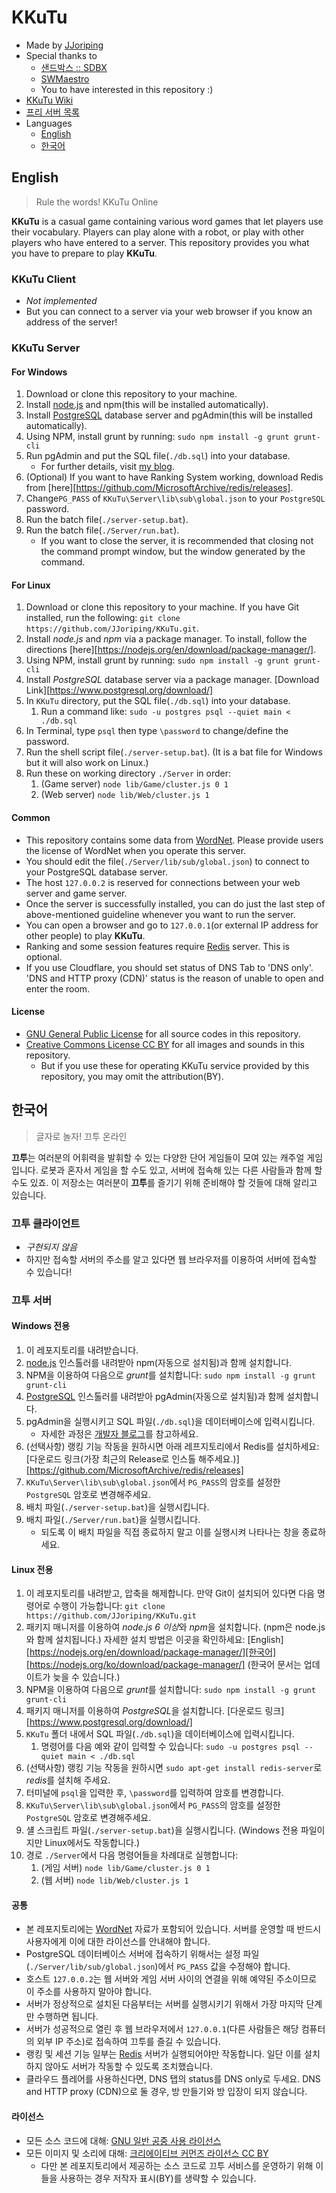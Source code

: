 # KKuTu
- Made by [JJoriping](http://blog.jjo.kr/)
- Special thanks to
	* [샌드박스 :: SDBX](http://cafe.naver.com/sdbx)
	* [SWMaestro](http://www.swmaestro.kr)
	* You to have interested in this repository :)
- [KKuTu Wiki](https://github.com/JJoriping/KKuTu/wiki)
- [프리 서버 목록](http://jjo.kr/kkutu)
- Languages
	* [English](#english)
	* [한국어](#한국어)

## English
> Rule the words! KKuTu Online

**KKuTu** is a casual game containing various word games that let players use their vocabulary.
Players can play alone with a robot, or play with other players who have entered to a server.
This repository provides you what you have to prepare to play **KKuTu**.

### KKuTu Client
- *Not implemented*
- But you can connect to a server via your web browser if you know an address of the server!

### KKuTu Server
#### For Windows
1. Download or clone this repository to your machine.
1. Install [node.js](https://nodejs.org/en/) and npm(this will be installed automatically).
1. Install [PostgreSQL](https://www.postgresql.org/) database server and pgAdmin(this will be installed automatically).
1. Using NPM, install grunt by running: `sudo npm install -g grunt grunt-cli`
1. Run pgAdmin and put the SQL file(`./db.sql`) into your database.
	* For further details, visit [my blog][dev-blog].
1. (Optional) If you want to have Ranking System working, download Redis from [here][https://github.com/MicrosoftArchive/redis/releases].
1. Change`PG_PASS` of `KKuTu\Server\lib\sub\global.json` to your `PostgreSQL` password.
1. Run the batch file(`./server-setup.bat`).
1. Run the batch file(`./Server/run.bat`).
	* If you want to close the server, it is recommended that closing not the command prompt window, but the window generated by the command.

#### For Linux
1. Download or clone this repository to your machine. If you have Git installed, run the following: `git clone https://github.com/JJoriping/KKuTu.git`.
1. Install *node.js* and *npm* via a package manager. To install, follow the directions [here][https://nodejs.org/en/download/package-manager/].
1. Using NPM, install grunt by running: `sudo npm install -g grunt grunt-cli`
1. Install *PostgreSQL* database server via a package manager. [Download Link][https://www.postgresql.org/download/]
1. In `KKuTu` directory, put the SQL file(`./db.sql`) into your database.
	1. Run a command like: `sudo -u postgres psql --quiet main < ./db.sql`
1. In Terminal, type `psql` then type `\password` to change/define the password.
1. Run the shell script file(`./server-setup.bat`). (It is a bat file for Windows but it will also work on Linux.)
1. Run these on working directory `./Server` in order:
	1. (Game server) `node lib/Game/cluster.js 0 1`
	1. (Web server) `node lib/Web/cluster.js 1`

#### Common
- This repository contains some data from [WordNet](https://wordnet.princeton.edu/). Please provide users the license of WordNet when you operate this server.
- You should edit the file(`./Server/lib/sub/global.json`) to connect to your PostgreSQL database server.
- The host `127.0.0.2` is reserved for connections between your web server and game server.
- Once the server is successfully installed, you can do just the last step of above-mentioned guideline whenever you want to run the server.
- You can open a browser and go to `127.0.0.1`(or external IP address for other people) to play **KKuTu**.
- Ranking and some session features require [Redis](https://redis.io/) server. This is optional.
- If you use Cloudflare, you should set status of DNS Tab to 'DNS only'. 'DNS and HTTP proxy (CDN)' status is the reason of unable to open and enter the room.

#### License
- [GNU General Public License](https://github.com/JJoriping/KKuTu/blob/master/LICENSE) for all source codes in this repository.
- [Creative Commons License CC BY](https://creativecommons.org/licenses/by/4.0/) for all images and sounds in this repository.
	- But if you use these for operating KKuTu service provided by this repository, you may omit the attribution(BY).

## 한국어
> 글자로 놀자! 끄투 온라인

**끄투**는 여러분의 어휘력을 발휘할 수 있는 다양한 단어 게임들이 모여 있는 캐주얼 게임입니다.
로봇과 혼자서 게임을 할 수도 있고, 서버에 접속해 있는 다른 사람들과 함께 할 수도 있죠.
이 저장소는 여러분이 **끄투**를 즐기기 위해 준비해야 할 것들에 대해 알리고 있습니다.

### 끄투 클라이언트
- *구현되지 않음*
- 하지만 접속할 서버의 주소를 알고 있다면 웹 브라우저를 이용하여 서버에 접속할 수 있습니다!

### 끄투 서버
#### Windows 전용
1. 이 레포지토리를 내려받습니다.
1. [node.js](https://nodejs.org/ko/) 인스톨러를 내려받아 npm(자동으로 설치됨)과 함께 설치합니다.
1. NPM을 이용하여 다음으로 *grunt*를 설치합니다: `sudo npm install -g grunt grunt-cli`
1. [PostgreSQL](https://www.postgresql.org/) 인스톨러를 내려받아 pgAdmin(자동으로 설치됨)과 함께 설치합니다.
1. pgAdmin을 실행시키고 SQL 파일(`./db.sql`)을 데이터베이스에 입력시킵니다.
	* 자세한 과정은 [개발자 블로그][dev-blog]를 참고하세요.
1. (선택사항) 랭킹 기능 작동을 원하시면 아래 레프지토리에서 Redis를 설치하세요: [다운로드 링크(가장 최근의 Release로 인스톨 해주세요.)][https://github.com/MicrosoftArchive/redis/releases]
1. `KKuTu\Server\lib\sub\global.json`에서 `PG_PASS`의 암호를 설정한 `PostgreSQL` 암호로 변경해주세요.
1. 배치 파일(`./server-setup.bat`)을 실행시킵니다.
1. 배치 파일(`./Server/run.bat`)을 실행시킵니다.
	* 되도록 이 배치 파일을 직접 종료하지 말고 이를 실행시켜 나타나는 창을 종료하세요.

#### Linux 전용
1. 이 레포지토리를 내려받고, 압축을 해제합니다. 만약 Git이 설치되어 있다면 다음 명령어로 수행이 가능합니다:
`git clone https://github.com/JJoriping/KKuTu.git`
1. 패키지 매니저를 이용하여 *node.js 6 이상*와 *npm*을 설치합니다. (npm은 node.js와 함께 설치됩니다.)
자세한 설치 방법은 이곳을 확인하세요: [English][https://nodejs.org/en/download/package-manager/][한국어][https://nodejs.org/ko/download/package-manager/] (한국어 문서는 업데이트가 늦을 수 있습니다.)
1. NPM을 이용하여 다음으로 *grunt*를 설치합니다: `sudo npm install -g grunt grunt-cli`
1. 패키지 매니저를 이용하여 *PostgreSQL*을 설치합니다. [다운로드 링크][https://www.postgresql.org/download/]
1. `KKuTu` 폴더 내에서 SQL 파일(`./db.sql`)을 데이터베이스에 입력시킵니다.
	1. 명령어를 다음 예와 같이 입력할 수 있습니다: `sudo -u postgres psql --quiet main < ./db.sql`
1. (선택사항) 랭킹 기능 작동을 원하시면 `sudo apt-get install redis-server`로 *redis*를 설치해 주세요.
1. 터미널에 `psql`을 입력한 후, `\password`를 입력하여 암호를 변경합니다.
1. `KKuTu\Server\lib\sub\global.json`에서 `PG_PASS`의 암호를 설정한 `PostgreSQL` 암호로 변경해주세요.
1. 섈 스크립트 파일(`./server-setup.bat`)을 실행시킵니다. (Windows 전용 파일이지만 Linux에서도 작동합니다.)
1. 경로 `./Server`에서 다음 명령어들을 차례대로 실행합니다:
	1. (게임 서버) `node lib/Game/cluster.js 0 1`
	1. (웹 서버) `node lib/Web/cluster.js 1`

#### 공통
- 본 레포지토리에는 [WordNet](https://wordnet.princeton.edu/) 자료가 포함되어 있습니다. 서버를 운영할 때 반드시 사용자에게 이에 대한 라이선스를 안내해야 합니다.
- PostgreSQL 데이터베이스 서버에 접속하기 위해서는 설정 파일(`./Server/lib/sub/global.json`)에서 `PG_PASS` 값을 수정해야 합니다.
- 호스트 `127.0.0.2`는 웹 서버와 게임 서버 사이의 연결을 위해 예약된 주소이므로 이 주소를 사용하지 말아야 합니다.
- 서버가 정상적으로 설치된 다음부터는 서버를 실행시키기 위해서 가장 마지막 단계만 수행하면 됩니다.
- 서버가 성공적으로 열린 후 웹 브라우저에서 `127.0.0.1`(다른 사람들은 해당 컴퓨터의 외부 IP 주소)로 접속하여 끄투를 즐길 수 있습니다.
- 랭킹 및 세션 기능 일부는 [Redis](https://redis.io/) 서버가 실행되어야만 작동합니다. 일단 이를 설치하지 않아도 서버가 작동할 수 있도록 조치했습니다.
- 클라우드 플레어를 사용하신다면, DNS 탭의 status를 DNS only로 두세요. DNS and HTTP proxy (CDN)으로 둘 경우, 방 만들기와 방 입장이 되지 않습니다.

#### 라이선스
- 모든 소스 코드에 대해: [GNU 일반 공중 사용 라이선스](https://github.com/JJoriping/KKuTu/blob/master/LICENSE)
- 모든 이미지 및 소리에 대해: [크리에이티브 커먼즈 라이선스 CC BY](https://creativecommons.org/licenses/by/4.0/)
	- 다만 본 레포지토리에서 제공하는 소스 코드로 끄투 서비스를 운영하기 위해 이들을 사용하는 경우 저작자 표시(BY)를 생략할 수 있습니다.

[dev-blog]: http://blog.jjo.kr/220935346136
